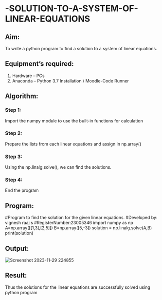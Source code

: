# -SOLUTION-TO-A-SYSTEM-OF-LINEAR-EQUATIONS
## Aim:
To write a python program to find a solution to a system of linear equations.
## Equipment’s required:
1. 	Hardware – PCs
2. 	Anaconda – Python 3.7 Installation / Moodle-Code Runner
## Algorithm:
### Step 1: 
Import the numpy module to use the built-in functions for calculation
### Step 2: 
Prepare the lists from each linear equations and assign in np.array()
### Step 3: 
Using the np.linalg.solve(), we can find the solutions.
### Step 4: 
End the program
## Program:
#Program to find the solution for the given linear equations.
#Developed by: vignesh raaj s
#RegisterNumber:23005346
import numpy as np
A=np.array([[1,3],[2,5]])
B=np.array([5,-3])
solution = np.linalg.solve(A,B)
print(solution)
## Output:
![Screenshot 2023-11-29 224855](https://github.com/vigneshraaj00/-SOLUTION-TO-A-SYSTEM-OF-LINEAR-EQUATIONS/assets/138849113/ccab1ea5-fb8f-4408-9cee-1c6eb7b96039)

## Result: 
Thus the solutions for the linear equations are successfully solved using python program

